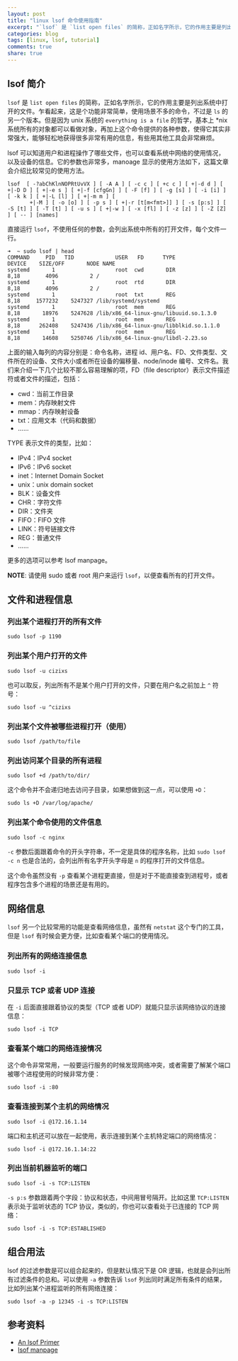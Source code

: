 ```yaml
---
layout: post
title: "linux lsof 命令使用指南"
excerpt: "`lsof` 是 `list open files` 的简称，正如名字所示，它的作用主要是列出系统中打开的文件。"
categories: blog
tags: [linux, lsof, tutorial]
comments: true
share: true
---
```


## lsof 简介

`lsof` 是 `list open files` 的简称，正如名字所示，它的作用主要是列出系统中打开的文件。乍看起来，这是个功能非常简单，使用场景不多的命令，不过是 `ls` 的另一个版本。但是因为 unix 系统的 `everything is a file` 的哲学，基本上 *nix 系统所有的对象都可以看做对象，再加上这个命令提供的各种参数，使得它其实非常强大，能够轻松地获得很多非常有用的信息，有些用其他工具会非常麻烦。

lsof 可以知道用户和进程操作了哪些文件，也可以查看系统中网络的使用情况，以及设备的信息。它的参数也非常多，manoage 显示的使用方法如下，这篇文章会介绍比较常见的使用方法。

```
lsof  [ -?abChKlnNOPRtUvVX ] [ -A A ] [ -c c ] [ +c c ] [ +|-d d ] [ +|-D D ] [ +|-e s ] [ +|-f [cfgGn] ] [ -F [f] ] [ -g [s] ] [ -i [i] ] [ -k k ] [ +|-L [l] ] [ +|-m m ] [
       +|-M ] [ -o [o] ] [ -p s ] [ +|-r [t[m<fmt>]] ] [ -s [p:s] ] [ -S [t] ] [ -T [t] ] [ -u s ] [ +|-w ] [ -x [fl] ] [ -z [z] ] [ -Z [Z] ] [ -- ] [names]
```

直接运行 `lsof`，不使用任何的参数，会列出系统中所有的打开文件，每个文件一行。

```
➜  ~ sudo lsof | head
COMMAND     PID   TID             USER   FD      TYPE             DEVICE    SIZE/OFF       NODE NAME
systemd       1                   root  cwd       DIR               8,18        4096          2 /
systemd       1                   root  rtd       DIR               8,18        4096          2 /
systemd       1                   root  txt       REG               8,18     1577232    5247327 /lib/systemd/systemd
systemd       1                   root  mem       REG               8,18       18976    5247628 /lib/x86_64-linux-gnu/libuuid.so.1.3.0
systemd       1                   root  mem       REG               8,18      262408    5247436 /lib/x86_64-linux-gnu/libblkid.so.1.1.0
systemd       1                   root  mem       REG               8,18       14608    5250746 /lib/x86_64-linux-gnu/libdl-2.23.so
```

上面的输入每列的内容分别是：命令名称，进程 id、用户名、FD、文件类型、文件所在的设备、文件大小或者所在设备的偏移量、node/inode 编号、文件名。我们来介绍一下几个比较不那么容易理解的项，FD（file descriptor）表示文件描述符或者文件的描述，包括：

- cwd：当前工作目录
- mem：内存映射文件
- mmap：内存映射设备
- txt：应用文本（代码和数据）
- ……

TYPE 表示文件的类型，比如：

- IPv4：IPv4 socket
- IPv6：IPv6 socket
- inet：Internet Domain Socket
- unix：unix domain socket
- BLK：设备文件
- CHR：字符文件
- DIR：文件夹
- FIFO：FIFO 文件
- LINK：符号链接文件
- REG：普通文件
- ……

更多的选项可以参考 lsof manpage。

**NOTE**: 请使用 sudo 或者 root 用户来运行 `lsof`，以便查看所有的打开文件。

## 文件和进程信息

### 列出某个进程打开的所有文件

```
sudo lsof -p 1190
```

### 列出某个用户打开的文件

```
sudo lsof -u cizixs
```

也可以取反，列出所有不是某个用户打开的文件，只要在用户名之前加上 `^` 符号：

```
sudo lsof -u ^cizixs
```

### 列出某个文件被哪些进程打开（使用）

```
sudo lsof /path/to/file
```

### 列出访问某个目录的所有进程

```
sudo lsof +d /path/to/dir/
```

这个命令并不会递归地去访问子目录，如果想做到这一点，可以使用 `+D`：

```
sudo ls +D /var/log/apache/
```

### 列出某个命令使用的文件信息

```
sudo lsof -c nginx
```

`-c` 参数后面跟着命令的开头字符串，不一定是具体的程序名称，比如 `sudo lsof -c n` 也是合法的，会列出所有名字开头字母是 `n` 的程序打开的文件信息。

这个命令虽然没有 `-p` 查看某个进程更直接，但是对于不能直接查到进程号，或者程序包含多个进程的场景还是有用的。

## 网络信息

`lsof` 另一个比较常用的功能是查看网络信息，虽然有 `netstat` 这个专门的工具，但是 `lsof` 有时候会更方便，比如查看某个端口的使用情况。

### 列出所有的网络连接信息

```
sudo lsof -i 
```

### 只显示 TCP 或者 UDP 连接

在 `-i` 后面直接跟着协议的类型（TCP 或者 UDP）就能只显示该网络协议的连接信息：

```
sudo lsof -i TCP
```

### 查看某个端口的网络连接情况

这个命令非常常用，一般要运行服务的时候发现网络冲突，或者需要了解某个端口被哪个进程使用的时候非常方便：

```
sudo lsof -i :80
```

### 查看连接到某个主机的网络情况

```
sudo lsof -i @172.16.1.14
```

端口和主机还可以放在一起使用，表示连接到某个主机特定端口的网络情况：

```
sudo lsof -i @172.16.1.14:22
```

### 列出当前机器监听的端口

```
sudo lsof -i -s TCP:LISTEN
```

`-s p:s` 参数跟着两个字段：协议和状态，中间用冒号隔开。比如这里 `TCP:LISTEN` 表示处于监听状态的 TCP 协议，类似的，你也可以查看处于已连接的 TCP 网络：

```
sudo lsof -i -s TCP:ESTABLISHED
```

## 组合用法

lsof 的过滤参数是可以组合起来的，但是默认情况下是 OR 逻辑，也就是会列出所有过滤条件的总和。可以使用 `-a` 参数告诉 `lsof` 列出同时满足所有条件的结果，比如列出某个进程监听的所有网络连接：

```
sudo lsof -a -p 12345 -i -s TCP:LISTEN
```

## 参考资料

- [An lsof Primer](https://danielmiessler.com/study/lsof/)
- [lsof manpage](https://www.freebsd.org/cgi/man.cgi?query=lsof&sektion=8&manpath=freebsd-release-ports)